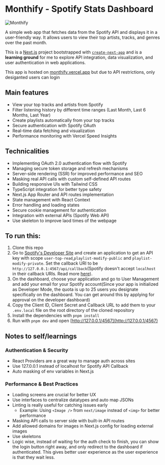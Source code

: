 # Monthify - Spotify Stats Dashboard

![Monthify](https://github.com/user-attachments/assets/b77a27cd-fb34-4c4a-b839-9ded956c23d8)

A simple web app that fetches data from the Spotify API and displays it in a user-friendly way. It allows users to view their top artists, tracks, and genres over the past month.

This is a [Next.js](https://nextjs.org) project bootstrapped with [`create-next-app`](https://nextjs.org/docs/app/api-reference/cli/create-next-app) and is a **learning ground** for me to explore API integration, data visualization, and user authentication in web applications.

This app is hosted on [monthify.vercel.app](monthify.vercel.app) but due to API restrictions, only desiganted users can login

## Main features

- View your top tracks and artists from Spotify
- Filter listening history by different time ranges (Last Month, Last 6 Months, Last Year)
- Create playlists automatically from your top tracks
- Secure authentication with Spotify OAuth
- Real-time data fetching and visualization
- Performance monitoring with Vercel Speed Insights

## Technicalities

- Implementing OAuth 2.0 authentication flow with Spotify
- Managing secure token storage and refresh mechanisms
- Server-side rendering (SSR) for improved performance and SEO
- Masking real API calls with custom self-defined API routes
- Building responsive UIs with Tailwind CSS
- TypeScript integration for better type safety
- Next.js App Router and API routes implementation
- State management with React Context
- Error handling and loading states
- Secure cookie management for authentication
- Integration with external APIs (Spotify Web API)
- Use skeleton to improve laod times of the webpage

## To run this:

1. Clone this repo
2. Go to [Spotify's Developer Site](https://developer.spotify.com/) and create an application to get an API key with scope `user-top-read`,`playlist-modify-public` and `playlist-modify-private`. Set the callback URI to be `http://127.0.0.1:4567/api/callback`(Spotify doesn't accept `localhost` in their callback URIs. Read more [here](https://developer.spotify.com/documentation/web-api/concepts/redirect_uri)).
3. On the dashboard, choose your application and go to User Management and add your email for your Spotify account(Since your app is initialized as Developer Mode, the quota is up to 25 users you designate specifically on the dashboard. You can get around this by applying for approval on the developer dashboard)
4. Copy the Client ID, Client Secret and Callback URL to add them to your `.env.local` file on the root directory of the cloned repository
5. Install the dependencies with `pnpm install`
6. Run with `pnpm dev` and open [http://127.0.0.1/4567](http://127.0.0.1/4567)

## Notes to self/learnings

### Authentication & Security
- React Providers are a great way to manage auth across sites
- Use 127.0.0.1 instead of localhost for Spotify API Callback
- Auto masking of env variables in Next.js

### Performance & Best Practices
- Loading screens are crucial for better UX
- Use interfaces to centralize datatypes and auto map JSONs
- Linting is really useful for catching issues early
  - Example: Using `<Image />` from `next/image` instead of `<img>` for better performance
- Masking API calls to server side with built-in API routes
- Add allowed domains for images in Next.js config for loading external images
- Use skeletons
- Logic wise, instead of waiting for the auth check to finish, you can show the login button right away, and only redirect to the dashboard if authenticated. This gives better user experience as the user experience is that they wait less.
